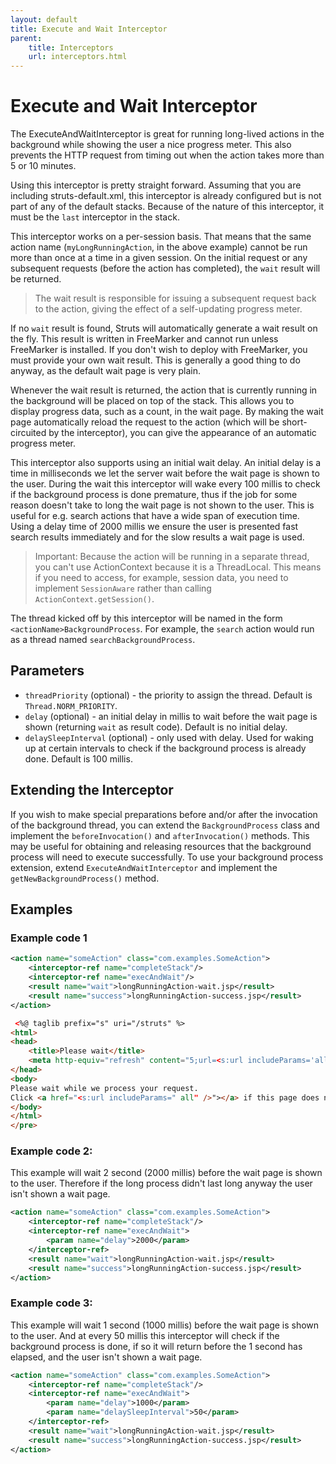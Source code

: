 ```yaml
---
layout: default
title: Execute and Wait Interceptor
parent:
    title: Interceptors
    url: interceptors.html
---
```


# Execute and Wait Interceptor

The ExecuteAndWaitInterceptor is great for running long-lived actions in the background while showing the user a nice
progress meter. This also prevents the HTTP request from timing out when the action takes more than 5 or 10 minutes.

Using this interceptor is pretty straight forward. Assuming that you are including struts-default.xml, this interceptor
is already configured but is not part of any of the default stacks. Because of the nature of this interceptor, it must
be the `last` interceptor in the stack.

This interceptor works on a per-session basis. That means that the same action name (`myLongRunningAction`, in
the above example) cannot be run more than once at a time in a given session. On the initial request or any subsequent
requests (before the action has completed), the `wait` result will be returned.

> The wait result is responsible for issuing a subsequent request back to the action, giving the effect
> of a self-updating progress meter.

If no `wait` result is found, Struts will automatically generate a wait result on the fly. This result is written
in FreeMarker and cannot run unless FreeMarker is installed. If you don't wish to deploy with FreeMarker, you must
provide your own wait result. This is generally a good thing to do anyway, as the default wait page is very plain.

Whenever the wait result is returned, the action that is currently running in the background will be placed on top
of the stack. This allows you to display progress data, such as a count, in the wait page. By making the wait page
automatically reload the request to the action (which will be short-circuited by the interceptor), you can give
the appearance of an automatic progress meter.

This interceptor also supports using an initial wait delay. An initial delay is a time in milliseconds we let the server
wait before the wait page is shown to the user. During the wait this interceptor will wake every 100 millis to check
if the background process is done premature, thus if the job for some reason doesn't take to long the wait page is not
shown to the user.
This is useful for e.g. search actions that have a wide span of execution time. Using a delay time of 2000 millis we
ensure the user is presented fast search results immediately and for the slow results a wait page is used.

> Important: Because the action will be running in a separate thread, you can't use ActionContext because it
> is a ThreadLocal. This means if you need to access, for example, session data, you need to implement `SessionAware`
> rather than calling `ActionContext.getSession()`.

The thread kicked off by this interceptor will be named in the form `<actionName>BackgroundProcess`.
For example, the `search` action would run as a thread named `searchBackgroundProcess`.

## Parameters

- `threadPriority` (optional) - the priority to assign the thread. Default is `Thread.NORM_PRIORITY`.
- `delay` (optional) - an initial delay in millis to wait before the wait page is shown (returning `wait` as result
  code). Default is no initial delay.
- `delaySleepInterval` (optional) - only used with delay. Used for waking up at certain intervals to check if the
  background process is already done. Default is 100 millis.

## Extending the Interceptor

If you wish to make special preparations before and/or after the invocation of the background thread, you can extend
the `BackgroundProcess` class and implement the `beforeInvocation()` and `afterInvocation()` methods. This may be useful
for obtaining and releasing resources that the background process will need to execute successfully. To use your
background
process extension, extend `ExecuteAndWaitInterceptor` and implement the `getNewBackgroundProcess()` method.

## Examples

### Example code 1

```xml
<action name="someAction" class="com.examples.SomeAction">
    <interceptor-ref name="completeStack"/>
    <interceptor-ref name="execAndWait"/>
    <result name="wait">longRunningAction-wait.jsp</result>
    <result name="success">longRunningAction-success.jsp</result>
</action>
```

```html
 <%@ taglib prefix="s" uri="/struts" %>
<html>
<head>
    <title>Please wait</title>
    <meta http-equiv="refresh" content="5;url=<s:url includeParams='all' />"/>
</head>
<body>
Please wait while we process your request.
Click <a href="<s:url includeParams=" all" />"></a> if this page does not reload automatically.
</body>
</html>
</pre>
```

### Example code 2:

This example will wait 2 second (2000 millis) before the wait page is shown to the user. Therefore if the long process
didn't last long anyway the user isn't shown a wait page.

```xml
<action name="someAction" class="com.examples.SomeAction">
    <interceptor-ref name="completeStack"/>
    <interceptor-ref name="execAndWait">
        <param name="delay">2000</param>
    </interceptor-ref>
    <result name="wait">longRunningAction-wait.jsp</result>
    <result name="success">longRunningAction-success.jsp</result>
</action>
 ```

### Example code 3:

This example will wait 1 second (1000 millis) before the wait page is shown to the user.
And at every 50 millis this interceptor will check if the background process is done, if so
it will return before the 1 second has elapsed, and the user isn't shown a wait page.

```xml
<action name="someAction" class="com.examples.SomeAction">
    <interceptor-ref name="completeStack"/>
    <interceptor-ref name="execAndWait">
        <param name="delay">1000</param>
        <param name="delaySleepInterval">50</param>
    </interceptor-ref>
    <result name="wait">longRunningAction-wait.jsp</result>
    <result name="success">longRunningAction-success.jsp</result>
</action>
```
